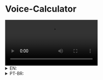 # Voice-Calculator

<video controls>
  <source src="./preview.mp4" type="video/mp4">
</video>


<details>
<summary>EN:</summary>

### About the project

- A simple calculator that uses SpeechRecognition, after the user clicks on the mic button and speaks his calculations, the output it's transcripted and evaluated by a function,(I created a "filter" to multiplicationn and division work) it's basic sou square roots don't work or exponential operator.

### How to execute the project:

1. Have an IDE that supports HTML, CSS, JavaScript and that can run the code on screen, like vscode with live server;
2. Clone this repository using `git clone https://github.com/arthurdev06/arthurdev06.github.io/tree/main/voice-calculator` command;

</details>

<details>
<summary>PT-BR:</summary>

<h3>Sobre</h3>

- Uma calculadora simples que usa SpeechRecognition, após o usuário clicar no microfone e falar, sua conta é feita pelo javascript que a transcreve e a calcula,(criei um "filtro" que faz possível multiplicação e divisão) é basica então raíz quadrada ou operador exponencial não irá funcionar.

### Como executar o projeto:

1. Tenha uma IDE que suporte HTML, CSS, JavaScript e que consiga rodar o código atualizando na tela, no vscode temos a extensão do live server;
2. Dê um `git clone https://github.com/arthurdev06/arthurdev06.github.io/tree/main/voice-calculator`;
</details>
